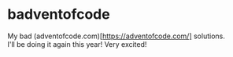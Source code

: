 # badventofcode
My bad (adventofcode.com)[https://adventofcode.com/] solutions.  
I'll be doing it again this year! Very excited!
